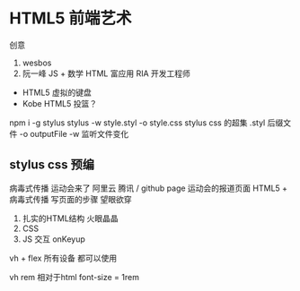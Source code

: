 # HTML5 前端艺术
创意 
1. wesbos
2. 阮一峰 JS + 数学
HTML 富应用 RIA 开发工程师
- HTML5 虚拟的键盘
- Kobe HTML5 投篮？

npm i -g stylus
stylus -w style.styl -o style.css
stylus css 的超集
.styl 后缀文件
-o outputFile
-w 监听文件变化

## stylus css 预编
病毒式传播
运动会来了
阿里云 腾讯 / github page
运动会的报道页面 HTML5 + 病毒式传播
写页面的步骤
望眼欲穿 
1. 扎实的HTML结构 火眼晶晶
2. CSS
3. JS 交互 onKeyup

vh + flex 所有设备 都可以使用

vh
rem 相对于html font-size = 1rem
